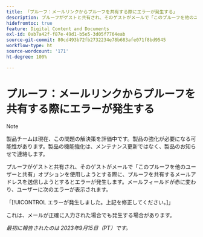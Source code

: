 ```yaml
---
title: 「プルーフ：メールリンクからプルーフを共有する際にエラーが発生する」
description: プルーフがゲストと共有され、そのゲストがメールで「このプルーフを他のユーザーと共有」オプションを使用しようとする際に、プルーフを共有するメールアドレスを送信しようとするとエラーが発生します。メールフィールドが赤に変わり、ユーザーにエラーが表示されます。
hidefromtoc: true
feature: Digital Content and Documents
exl-id: 0ab7a42f-f87e-49d1-b5e5-3d05f7764eab
source-git-commit: 80cd493b72fb2732234e78b683afe071f8bd9545
workflow-type: ht
source-wordcount: '171'
ht-degree: 100%

---
```


# プルーフ：メールリンクからプルーフを共有する際にエラーが発生する

>[!NOTE]
>
>製品チームは現在、この問題の解決策を評価中です。製品の強化が必要になる可能性があります。製品の機能強化は、メンテナンス更新ではなく、製品のお知らせで連絡します。

プルーフがゲストと共有され、そのゲストがメールで「このプルーフを他のユーザーと共有」オプションを使用しようとする際に、プルーフを共有するメールアドレスを送信しようとするとエラーが発生します。メールフィールドが赤に変わり、ユーザーに次のエラーが表示されます。

「[!UICONTROL エラーが発生しました。上記を修正してください。]」

これは、メールが正確に入力された場合でも発生する場合があります。

_最初に報告されたのは 2023年9月15日（PT）です。_
